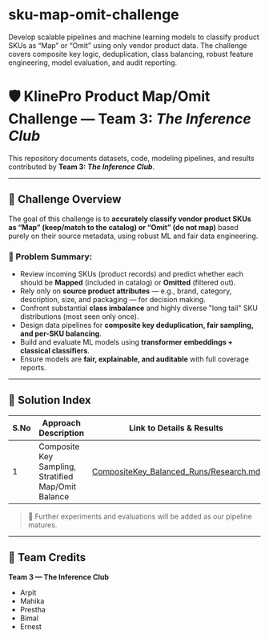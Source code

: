 # sku-map-omit-challenge
Develop scalable pipelines and machine learning models to classify product SKUs as “Map” or “Omit” using only vendor product data. The challenge covers composite key logic, deduplication, class balancing, robust feature engineering, model evaluation, and audit reporting.


# 🛡️ KlinePro Product Map/Omit Challenge — Team 3: *The Inference Club*

This repository documents datasets, code, modeling pipelines, and results contributed by **Team 3: _The Inference Club_**.

***

## 🧩 Challenge Overview

The goal of this challenge is to **accurately classify vendor product SKUs as “Map” (keep/match to the catalog) or “Omit” (do not map)** based purely on their source metadata, using robust ML and fair data engineering.

### 🔹 Problem Summary:
- Review incoming SKUs (product records) and predict whether each should be **Mapped** (included in catalog) or **Omitted** (filtered out).
- Rely only on **source product attributes** — e.g., brand, category, description, size, and packaging — for decision making.
- Confront substantial **class imbalance** and highly diverse "long tail" SKU distributions (most seen only once).
- Design data pipelines for **composite key deduplication, fair sampling, and per-SKU balancing**.
- Build and evaluate ML models using **transformer embeddings + classical classifiers**.
- Ensure models are **fair, explainable, and auditable** with full coverage reports.

***

## 📁 Solution Index

| S.No | Approach Description                                | Link to Details & Results                   |
|------|----------------------------------------------------|---------------------------------------------|
| 1    | Composite Key Sampling, Stratified Map/Omit Balance | [CompositeKey_Balanced_Runs/Research.md](CompositeKey_Balanced_Runs/Research.md) |


> 📝 Further experiments and evaluations will be added as our pipeline matures.

***

## 👥 Team Credits

**Team 3 — The Inference Club**
- Arpit  
- Mahika  
- Prestha  
- Bimal  
- Ernest  

